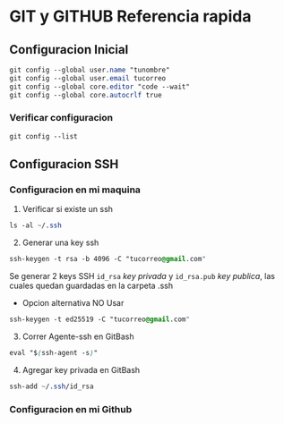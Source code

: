 # GIT y GITHUB Referencia rapida

## Configuracion Inicial
``` css
git config --global user.name "tunombre"
git config --global user.email tucorreo
git config --global core.editor "code --wait"
git config --global core.autocrlf true
```
### Verificar configuracion
``` css
git config --list
```

## Configuracion SSH
### Configuracion en mi maquina

1. Verificar si existe un ssh
```css
ls -al ~/.ssh
```

2. Generar una key ssh
```css
ssh-keygen -t rsa -b 4096 -C "tucorreo@gmail.com"
```
Se generar 2 keys SSH `id_rsa` *key privada* y `id_rsa.pub` *key publica*, las cuales quedan guardadas en la carpeta .ssh

- Opcion alternativa NO Usar
```css
ssh-keygen -t ed25519 -C "tucorreo@gmail.com"
```

3. Correr Agente-ssh en GitBash
```css
eval "$(ssh-agent -s)"
```

4. Agregar key privada en GitBash
```css
ssh-add ~/.ssh/id_rsa
```
### Configuracion en mi Github

